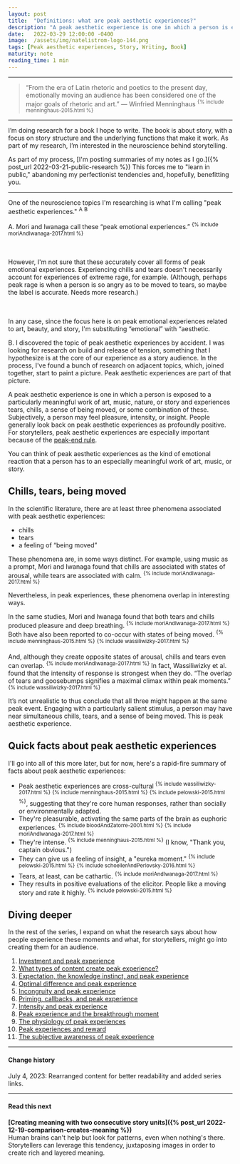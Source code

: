 ```yaml
---
layout: post
title:  "Definitions: what are peak aesthetic experiences?"
description: "A peak aesthetic experience is one in which a person is exposed to a particularly meaningful work of art, music, nature, or story and experiences tears, chills, a sense of being moved, or some combination of these."
date:   2022-03-29 12:00:00 -0400
image:  /assets/img/natelistrom-logo-144.png
tags: [Peak aesthetic experiences, Story, Writing, Book]
maturity: note
reading_time: 1 min
---
```


---

> “From the era of Latin rhetoric and poetics to the present day, emotionally moving an audience has been considered one of the major goals of rhetoric and art.” 
> — Winfried Menninghaus <sup>{% include menninghaus-2015.html %}</sup>

---

I’m doing research for a book I hope to write. The book is about story, with a focus on story structure and the underlying functions that make it work. As part of my research, I’m interested in the neuroscience behind storytelling.

As part of my process, [I'm posting summaries of my notes as I go.]({% post_url 2022-03-21-public-research %}) This forces me to "learn in public," abandoning my perfectionist tendencies and, hopefully, benefitting you.

---

One of the neuroscience topics I'm researching is what I'm calling "peak aesthetic experiences." <sup class="aside">A</sup> <sup class="aside">B</sup>

<aside>
A. Mori and Iwanaga call these &ldquo;peak emotional experiences.&rdquo; <sup>{% include moriAndIwanaga-2017.html %}</sup>

<br /><br />However, I'm not sure that these accurately cover all forms of peak emotional experiences. Experiencing chills and tears doesn't necessarily account for experiences of extreme rage, for example. (Although, perhaps peak rage is when a person is so angry as to be moved to tears, so maybe the label is accurate. Needs more research.)

<br /><br />In any case, since the focus here is on peak emotional experiences related to art, beauty, and story, I'm substituting &ldquo;emotional&rdquo; with &ldquo;aesthetic.
</aside>

<aside>B. I discovered the topic of peak aesthetic experiences by accident. I was looking for research on build and release of tension, something that I hypothesize is at the core of our experience as a story audience. In the process, I've found a bunch of research on adjacent topics, which, joined together, start to paint a picture. Peak aesthetic experiences are part of that picture.</aside>

A peak aesthetic experience is one in which a person is exposed to a particularly meaningful work of art, music, nature, or story and experiences tears, chills, a sense of being moved, or some combination of these. Subjectively, a person may feel pleasure, intensity, or insight. People generally look back on peak aesthetic experiences as profoundly positive. For storytellers, peak aesthetic experiences are especially important because of the [peak-end rule](https://www.nngroup.com/articles/peak-end-rule/).

You can think of peak aesthetic experiences as the kind of emotional reaction that a person has to an especially meaningful work of art, music, or story.

## Chills, tears, being moved

In the scientific literature, there are at least three phenomena associated with peak aesthetic experiences: 

- chills
- tears
- a feeling of “being moved”

These phenomena are, in some ways distinct. For example, using music as a prompt, Mori and Iwanaga found that chills are associated with states of arousal, while tears are associated with calm. <sup>{% include moriAndIwanaga-2017.html %}</sup>

Nevertheless, in peak experiences, these phenomena overlap in interesting ways.

In the same studies, Mori and Iwanaga found that both tears and chills produced pleasure and deep breathing. <sup>{% include moriAndIwanaga-2017.html %}</sup> Both have also been reported to co-occur with states of being moved. <sup>{% include menninghaus-2015.html %}</sup> <sup>{% include wassiliwizky-2017.html %}</sup> 

And, although they create opposite states of arousal, chills and tears even can overlap. <sup>{% include moriAndIwanaga-2017.html %}</sup> In fact, Wassiliwizky et al. found that the intensity of response is strongest when they do. “The overlap of tears and goosebumps signifies a maximal climax within peak moments.” <sup>{% include wassiliwizky-2017.html %}</sup> 

It’s not unrealistic to thus conclude that all three might happen at the same peak event. Engaging with a particularly salient stimulus, a person may have near simultaneous chills, tears, and a sense of being moved. This is peak aesthetic experience.

## Quick facts about peak aesthetic experiences

I'll go into all of this more later, but for now, here's a rapid-fire summary of facts about peak aesthetic experiences:

- Peak aesthetic experiences are cross-cultural <sup>{% include wassiliwizky-2017.html %}</sup> <sup>{% include menninghaus-2015.html %}</sup> <sup>{% include pelowski-2015.html %}</sup>, suggesting that they're core human responses, rather than socially or environmentally adapted.
- They're pleasurable, activating the same parts of the brain as euphoric experiences. <sup>{% include bloodAndZatorre-2001.html %}</sup> <sup>{% include moriAndIwanaga-2017.html %}</sup>
- They're intense. <sup>{% include menninghaus-2015.html %}</sup> (I know, "Thank you, captain obvious.")
- They can give us a feeling of insight, a "eureka moment." <sup>{% include pelowski-2015.html %}</sup> <sup>{% include schoellerAndPerlovsky-2016.html %}</sup>
- Tears, at least, can be cathartic. <sup>{% include moriAndIwanaga-2017.html %}</sup>
- They results in positive evaluations of the elicitor. People like a moving story and rate it highly. <sup>{% include pelowski-2015.html %}</sup>

## Diving deeper

In the rest of the series, I expand on what the research says about how people experience these moments and what, for storytellers, might go into creating them for an audience.

1. [Investment and peak experience](https://www.natelistrom.com/2022/04/05/pae-investment.html)
2. [What types of content create peak experience?](https://www.natelistrom.com/2022/04/08/pae-content.html)
3. [Expectation, the knowledge instinct, and peak experience](https://www.natelistrom.com/2022/04/15/pae-expectation.html)
4. [Optimal difference and peak experience](https://www.natelistrom.com/2022/05/09/pae-content-2.html)
5. [Incongruity and peak experience](https://www.natelistrom.com/2022/05/22/pae-content-3.html)
6. [Priming, callbacks, and peak experience](https://www.natelistrom.com/2022/05/25/pae-content-4.html)
7. [Intensity and peak experience](https://www.natelistrom.com/2022/06/05/pae-intensity.html)
8. [Peak experience and the breakthrough moment](https://www.natelistrom.com/2022/06/10/pae-breakthrough.html)
9. [The physiology of peak experiences](https://www.natelistrom.com/2022/06/17/pae-physiology.html)
10. [Peak experiences and reward](https://www.natelistrom.com/2022/06/27/pae-reward.html)
11. [The subjective awareness of peak experience](https://www.natelistrom.com/2022/07/03/pae-experience.html)

---

#### Change history

July 4, 2023: Rearranged content for better readability and added series links.

---

#### Read this next

**[Creating meaning with two consecutive story units]({% post_url 2022-12-19-comparison-creates-meaning %})**
<br />Human brains can't help but look for patterns, even when nothing's there. Storytellers can leverage this tendency, juxtaposing images in order to create rich and layered meaning.

